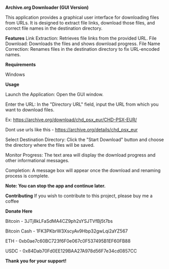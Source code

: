 **Archive.org Downloader (GUI Version)**

This application provides a graphical user interface for downloading files from URLs. It is designed to extract file links, download those files, and correct file names in the destination directory.

**Features**
Link Extraction: Retrieves file links from the provided URL.
File Download: Downloads the files and shows download progress.
File Name Correction: Renames files in the destination directory to fix URL-encoded names.

**Requirements**

Windows

**Usage**

Launch the Application: Open the GUI window.

Enter the URL: In the "Directory URL" field, input the URL from which you want to download files.

Ex: https://archive.org/download/chd_psx_eur/CHD-PSX-EUR/

Dont use urls like this - https://archive.org/details/chd_psx_eur

Select Destination Directory: Click the "Start Download" button and choose the directory where the files will be saved.

Monitor Progress: The text area will display the download progress and other informational messages.

Completion: A message box will appear once the download and renaming process is complete.

**Note: You can stop the app and continue later.**

**Contributing**
If you wish to contribute to this project, please buy me a coffee

**Donate Here**

Bitcoin - 3JTj8kLFaSdMA4CZ9ph2sYSJTVfBj5t7bs

Bitcoin Cash - 1FK3PKbrW3XscyAv9Hbp32gwLqi2aYZ567

ETH - 0xb0ae7c60BC723f6F0e067c0F537495B1EF60FB88

USDC - 0x84Dab70Fd0EE129BAA27A978d56F7e34cd0857CC

**Thank you for your support!**
